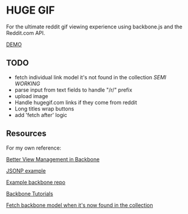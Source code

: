 # HUGE GIF

For the ultimate reddit gif viewing experience using backbone.js and the Reddit.com API.

[DEMO](http://patmood.github.io/hugegif)

## TODO
- fetch individual link model it's not found in the collection *SEMI WORKING*
- parse input from text fields to handle "/r/" prefix
- upload image
- Handle hugegif.com links if they come from reddit
- Long titles wrap buttons
- add 'fetch after' logic

## Resources
For my own reference:

[Better View Management in Backbone](http://lostechies.com/derickbailey/2011/09/15/zombies-run-managing-page-transitions-in-backbone-apps/)

[JSONP example](http://stackoverflow.com/questions/8430113/backbone-collection-jsonp-ajax-results-not-generating-model-correctly)

[Example backbone repo](https://github.com/thomasdavis/backbonetutorials/blob/gh-pages/videos/beginner/index.html)

[Backbone Tutorials](http://backbonetutorials.com/)

[Fetch backbone model when it's now found in the collection](http://lostechies.com/derickbailey/2012/02/03/get-a-model-from-a-backbone-collection-without-knowing-if-the-collection-is-loaded/)
